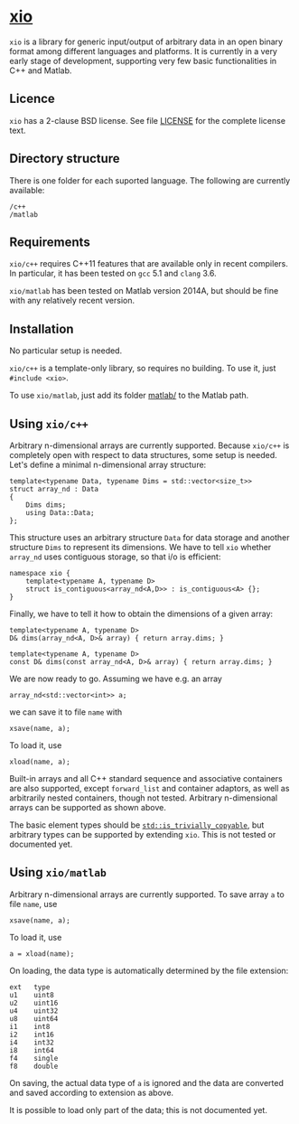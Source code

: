 # [xio](https://github.com/iavr/xio)

`xio` is a library for generic input/output of arbitrary data in an open binary format among different languages and platforms. It is currently in a very early stage of development, supporting very few basic functionalities in C++ and Matlab.

Licence
-------

`xio` has a 2-clause BSD license. See file [LICENSE](/LICENSE) for the complete license text.

Directory structure
-------------------

There is one folder for each suported language. The following are currently available:

	/c++
	/matlab

Requirements
------------

`xio/c++` requires C++11 features that are available only in recent compilers. In particular, it has been tested on `gcc` 5.1 and `clang` 3.6.

`xio/matlab` has been tested on Matlab version 2014A, but should be fine with any relatively recent version.

Installation
------------

No particular setup is needed.

`xio/c++` is a template-only library, so requires no building. To use it, just `#include <xio>`.

To use `xio/matlab`, just add its folder [matlab/](matlab/) to the Matlab path.

## Using `xio/c++`
<!-- --------------- -->

Arbitrary n-dimensional arrays are currently supported. Because `xio/c++` is completely open with respect to data structures, some setup is needed. Let's define a minimal n-dimensional array structure:

	template<typename Data, typename Dims = std::vector<size_t>>
	struct array_nd : Data
	{
		Dims dims;
		using Data::Data;
	};

This structure uses an arbitrary structure `Data` for data storage and another structure `Dims` to represent its dimensions. We have to tell `xio` whether `array_nd` uses contiguous storage, so that i/o is efficient:

	namespace xio {
		template<typename A, typename D>
		struct is_contiguous<array_nd<A,D>> : is_contiguous<A> {};
	}

Finally, we have to tell it how to obtain the dimensions of a given array:

	template<typename A, typename D>
	D& dims(array_nd<A, D>& array) { return array.dims; }

	template<typename A, typename D>
	const D& dims(const array_nd<A, D>& array) { return array.dims; }

We are now ready to go. Assuming we have e.g. an array

	array_nd<std::vector<int>> a;

we can save it to file `name` with

	xsave(name, a);

To load it, use

	xload(name, a);

Built-in arrays and all C++ standard sequence and associative containers are also supported, except `forward_list` and container adaptors, as well as arbitrarily nested containers, though not tested. Arbitrary n-dimensional arrays can be supported as shown above.

The basic element types should be [`std::is_trivially_copyable`](http://en.cppreference.com/w/cpp/types/is_trivially_copyable), but arbitrary types can be supported by extending `xio`. This is not tested or documented yet.

Using `xio/matlab`
------------------

Arbitrary n-dimensional arrays are currently supported. To save array `a` to file `name`, use

	xsave(name, a);

To load it, use

	a = xload(name);

On loading, the data type is automatically determined by the file extension:

	ext   type
	u1    uint8
	u2    uint16
	u4    uint32
	u8    uint64
	i1    int8
	i2    int16
	i4    int32
	i8    int64
	f4    single
	f8    double

On saving, the actual data type of `a` is ignored and the data are converted and saved according to extension as above.

It is possible to load only part of the data; this is not documented yet.